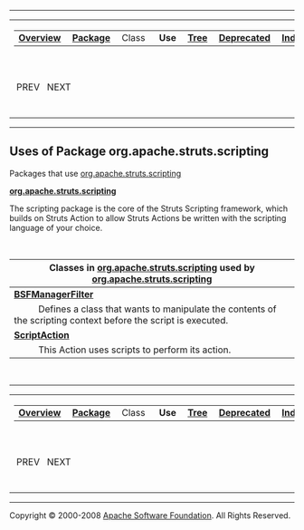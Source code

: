 ------------------------------------------------------------------------

<span id="navbar_top"></span> [](#skip-navbar_top "Skip navigation links")

<table>
<colgroup>
<col width="50%" />
<col width="50%" />
</colgroup>
<tbody>
<tr class="odd">
<td align="left"><span id="navbar_top_firstrow"></span>
<table>
<tbody>
<tr class="odd">
<td align="left"><a href="../../../../overview-summary.html.md"><strong>Overview</strong></a> </td>
<td align="left"><a href="package-summary.html.md"><strong>Package</strong></a> </td>
<td align="left">Class </td>
<td align="left"> <strong>Use</strong> </td>
<td align="left"><a href="package-tree.html.md"><strong>Tree</strong></a> </td>
<td align="left"><a href="../../../../deprecated-list.html.md"><strong>Deprecated</strong></a> </td>
<td align="left"><a href="../../../../index-all.html.md"><strong>Index</strong></a> </td>
<td align="left"><a href="../../../../help-doc.html.md"><strong>Help</strong></a> </td>
</tr>
</tbody>
</table></td>
<td align="left"></td>
</tr>
<tr class="even">
<td align="left"> PREV   NEXT</td>
<td align="left"><a href="../../../../index.html.md?org/apache/struts/scripting/package-use.html"><strong>FRAMES</strong></a>    <a href="package-use.html"><strong>NO FRAMES</strong></a>    
<a href="../../../../allclasses-noframe.html.md"><strong>All Classes</strong></a></td>
</tr>
</tbody>
</table>

<span id="skip-navbar_top"></span>

------------------------------------------------------------------------

**Uses of Package
 org.apache.struts.scripting**
------------------------------

Packages that use [org.apache.struts.scripting](../../../../org/apache/struts/scripting/package-summary.html.md)

[**org.apache.struts.scripting**](#org.apache.struts.scripting)

The scripting package is the core of the Struts Scripting framework, which builds on Struts Action to allow Struts Actions be written with the scripting language of your choice. 

 

<span id="org.apache.struts.scripting"></span>

| Classes in [org.apache.struts.scripting](../../../../org/apache/struts/scripting/package-summary.html.md) used by [org.apache.struts.scripting](../../../../org/apache/struts/scripting/package-summary.html) |
|------------------------------------------------------------------------------------------------------------------------------------------------------------------------------------------------------------|
| **[**BSFManagerFilter**](../../../../org/apache/struts/scripting/class-use/BSFManagerFilter.html.md#org.apache.struts.scripting)**                                                                            
            Defines a class that wants to manipulate the contents of the scripting context before the script is executed.                                                                                    |
| **[**ScriptAction**](../../../../org/apache/struts/scripting/class-use/ScriptAction.html.md#org.apache.struts.scripting)**                                                                                    
            This Action uses scripts to perform its action.                                                                                                                                                  |

 

------------------------------------------------------------------------

<span id="navbar_bottom"></span> [](#skip-navbar_bottom "Skip navigation links")

<table>
<colgroup>
<col width="50%" />
<col width="50%" />
</colgroup>
<tbody>
<tr class="odd">
<td align="left"><span id="navbar_bottom_firstrow"></span>
<table>
<tbody>
<tr class="odd">
<td align="left"><a href="../../../../overview-summary.html.md"><strong>Overview</strong></a> </td>
<td align="left"><a href="package-summary.html.md"><strong>Package</strong></a> </td>
<td align="left">Class </td>
<td align="left"> <strong>Use</strong> </td>
<td align="left"><a href="package-tree.html.md"><strong>Tree</strong></a> </td>
<td align="left"><a href="../../../../deprecated-list.html.md"><strong>Deprecated</strong></a> </td>
<td align="left"><a href="../../../../index-all.html.md"><strong>Index</strong></a> </td>
<td align="left"><a href="../../../../help-doc.html.md"><strong>Help</strong></a> </td>
</tr>
</tbody>
</table></td>
<td align="left"></td>
</tr>
<tr class="even">
<td align="left"> PREV   NEXT</td>
<td align="left"><a href="../../../../index.html.md?org/apache/struts/scripting/package-use.html"><strong>FRAMES</strong></a>    <a href="package-use.html"><strong>NO FRAMES</strong></a>    
<a href="../../../../allclasses-noframe.html.md"><strong>All Classes</strong></a></td>
</tr>
</tbody>
</table>

<span id="skip-navbar_bottom"></span>

------------------------------------------------------------------------

Copyright © 2000-2008 [Apache Software Foundation](http://www.apache.org/). All Rights Reserved.
